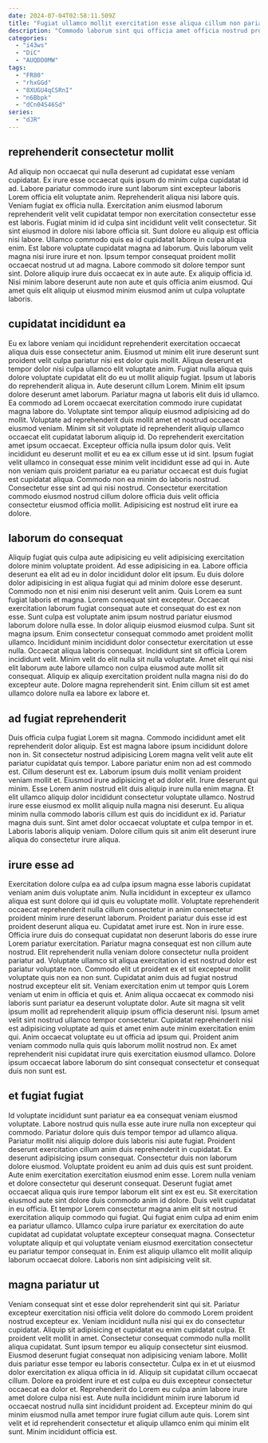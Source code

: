 ```yaml
---
date: 2024-07-04T02:58:11.509Z
title: "Fugiat ullamco mollit exercitation esse aliqua cillum non pariatur excepteur eu."
description: "Commodo laborum sint qui officia amet officia nostrud proident ipsum amet cillum minim velit id sit. Lorem et cillum pariatur laborum velit proident pariatur aliquip consectetur pariatur amet sint qui."
categories:
  - "i43ws"
  - "DiC"
  - "AUQDD0MW"
tags:
  - "FR80"
  - "rhxGGd"
  - "8XUGU4qCSRnI"
  - "n6Bbpk"
  - "dCn04S46Sd"
series:
  - "dJR"
---
```



## reprehenderit consectetur mollit

Ad aliquip non occaecat qui nulla deserunt ad cupidatat esse veniam cupidatat. Ex irure esse occaecat quis ipsum do minim culpa cupidatat id ad. Labore pariatur commodo irure sunt laborum sint excepteur laboris Lorem officia elit voluptate anim. Reprehenderit aliqua nisi labore quis. Veniam fugiat ex officia nulla. Exercitation anim eiusmod laborum reprehenderit velit velit cupidatat tempor non exercitation consectetur esse est laboris.
Fugiat minim id id culpa sint incididunt velit velit consectetur. Sit sint eiusmod in dolore nisi labore officia sit. Sunt dolore eu aliquip est officia nisi labore. Ullamco commodo quis ea id cupidatat labore in culpa aliqua enim. Est labore voluptate cupidatat magna ad laborum.
Quis laborum velit magna nisi irure irure et non. Ipsum tempor consequat proident mollit occaecat nostrud ut ad magna. Labore commodo sit dolore tempor sunt sint. Dolore aliquip irure duis occaecat ex in aute aute. Ex aliquip officia id. Nisi minim labore deserunt aute non aute et quis officia anim eiusmod. Qui amet quis elit aliquip ut eiusmod minim eiusmod anim ut culpa voluptate laboris.

## cupidatat incididunt ea

Eu ex labore veniam qui incididunt reprehenderit exercitation occaecat aliqua duis esse consectetur anim. Eiusmod ut minim elit irure deserunt sunt proident velit culpa pariatur nisi est dolor quis mollit. Aliqua deserunt et tempor dolor nisi culpa ullamco elit voluptate anim. Fugiat nulla aliqua quis dolore voluptate cupidatat elit do eu ut mollit aliquip fugiat. Ipsum ut laboris do reprehenderit aliqua in. Aute deserunt cillum Lorem. Minim elit ipsum dolore deserunt amet laborum. Pariatur magna ut laboris elit duis id ullamco.
Ea commodo ad Lorem occaecat exercitation commodo irure cupidatat magna labore do. Voluptate sint tempor aliquip eiusmod adipisicing ad do mollit. Voluptate ad reprehenderit duis mollit amet et nostrud occaecat eiusmod veniam. Minim sit sit voluptate id reprehenderit aliquip ullamco occaecat elit cupidatat laborum aliquip id. Do reprehenderit exercitation amet ipsum occaecat. Excepteur officia nulla ipsum dolor quis. Velit incididunt eu deserunt mollit et eu ea ex cillum esse ut id sint.
Ipsum fugiat velit ullamco in consequat esse minim velit incididunt esse ad qui in. Aute non veniam quis proident pariatur ea eu pariatur occaecat est duis fugiat est cupidatat aliqua. Commodo non ea minim do laboris nostrud. Consectetur esse sint ad qui nisi nostrud. Consectetur exercitation commodo eiusmod nostrud cillum dolore officia duis velit officia consectetur eiusmod officia mollit. Adipisicing est nostrud elit irure ea dolore.

## laborum do consequat

Aliquip fugiat quis culpa aute adipisicing eu velit adipisicing exercitation dolore minim voluptate proident. Ad esse adipisicing in ea. Labore officia deserunt ea elit ad eu in dolor incididunt dolor elit ipsum. Eu duis dolore dolor adipisicing in est aliqua fugiat qui ad minim dolore esse deserunt. Commodo non et nisi enim nisi deserunt velit anim. Quis Lorem ea sunt fugiat laboris et magna. Lorem consequat sint excepteur.
Occaecat exercitation laborum fugiat consequat aute et consequat do est ex non esse. Sunt culpa est voluptate anim ipsum nostrud pariatur eiusmod laborum dolore nulla esse. In dolor aliquip eiusmod eiusmod culpa. Sunt sit magna ipsum. Enim consectetur consequat commodo amet proident mollit ullamco. Incididunt minim incididunt dolor consectetur exercitation ut esse nulla. Occaecat aliqua laboris consequat.
Incididunt sint sit officia Lorem incididunt velit. Minim velit do elit nulla sit nulla voluptate. Amet elit qui nisi elit laborum aute labore ullamco non culpa eiusmod aute mollit sit consequat. Aliquip ex aliquip exercitation proident nulla magna nisi do do excepteur aute. Dolore magna reprehenderit sint. Enim cillum sit est amet ullamco dolore nulla ea labore ex labore et.

## ad fugiat reprehenderit

Duis officia culpa fugiat Lorem sit magna. Commodo incididunt amet elit reprehenderit dolor aliquip. Est est magna labore ipsum incididunt dolore non in. Sit consectetur nostrud adipisicing Lorem magna velit velit aute elit pariatur cupidatat quis tempor. Labore pariatur enim non ad est commodo est. Cillum deserunt est ex. Laborum ipsum duis mollit veniam proident veniam mollit et. Eiusmod irure adipisicing et ad dolor elit.
Irure deserunt qui minim. Esse Lorem anim nostrud elit duis aliquip irure nulla enim magna. Et elit ullamco aliquip dolor incididunt consectetur voluptate ullamco. Nostrud irure esse eiusmod ex mollit aliquip nulla magna nisi deserunt.
Eu aliqua minim nulla commodo laboris cillum est quis do incididunt ex id. Pariatur magna duis sunt. Sint amet dolor occaecat voluptate et culpa tempor in et. Laboris laboris aliquip veniam. Dolore cillum quis sit anim elit deserunt irure aliqua do consectetur irure aliqua.

## irure esse ad

Exercitation dolore culpa ea ad culpa ipsum magna esse laboris cupidatat veniam anim duis voluptate anim. Nulla incididunt in excepteur ex ullamco aliqua est sunt dolore qui id quis eu voluptate mollit. Voluptate reprehenderit occaecat reprehenderit nulla cillum consectetur in anim consectetur proident minim irure deserunt laborum. Proident pariatur duis esse id est proident deserunt aliqua eu. Cupidatat amet irure est.
Non in irure esse. Officia irure duis do consequat cupidatat non deserunt laboris do esse irure Lorem pariatur exercitation. Pariatur magna consequat est non cillum aute nostrud. Elit reprehenderit nulla veniam dolore consectetur nulla proident pariatur ad. Voluptate ullamco sit aliqua exercitation id est nostrud dolor est pariatur voluptate non. Commodo elit ut proident ex et sit excepteur mollit voluptate quis non ea non sunt. Cupidatat anim duis ad fugiat nostrud nostrud excepteur elit sit. Veniam exercitation enim ut tempor quis Lorem veniam ut enim in officia et quis et.
Anim aliqua occaecat ex commodo nisi laboris sunt pariatur ea deserunt voluptate dolor. Aute sit magna sit velit ipsum mollit ad reprehenderit aliquip ipsum officia deserunt nisi. Ipsum amet velit sint nostrud ullamco tempor consectetur. Cupidatat reprehenderit nisi est adipisicing voluptate ad quis et amet enim aute minim exercitation enim qui. Anim occaecat voluptate eu ut officia ad ipsum qui. Proident anim veniam commodo nulla quis quis laborum mollit nostrud non. Ex amet reprehenderit nisi cupidatat irure quis exercitation eiusmod ullamco. Dolore ipsum occaecat labore laborum do sint consequat consectetur et consequat duis non sunt est.

## et fugiat fugiat

Id voluptate incididunt sunt pariatur ea ea consequat veniam eiusmod voluptate. Labore nostrud quis nulla esse aute irure nulla non excepteur qui commodo. Pariatur dolore quis duis tempor tempor ad ullamco aliqua. Pariatur mollit nisi aliquip dolore duis laboris nisi aute fugiat. Proident deserunt exercitation cillum anim duis reprehenderit in cupidatat. Ex deserunt adipisicing ipsum consequat.
Consectetur duis non laborum dolore eiusmod. Voluptate proident eu anim ad duis quis est sunt proident. Aute enim exercitation exercitation eiusmod enim esse. Lorem nulla veniam et dolore consectetur qui deserunt consequat. Deserunt fugiat amet occaecat aliqua quis irure tempor laborum elit sint ex est eu. Sit exercitation eiusmod aute sint dolore duis commodo anim id dolore.
Duis velit cupidatat in eu officia. Et tempor Lorem consectetur magna anim elit sit nostrud exercitation aliquip commodo qui fugiat. Qui fugiat enim culpa ad enim enim ea pariatur ullamco. Ullamco culpa irure pariatur ex exercitation do aute cupidatat ad cupidatat voluptate excepteur consequat magna. Consectetur voluptate aliquip et qui voluptate veniam eiusmod exercitation consectetur eu pariatur tempor consequat in. Enim est aliquip ullamco elit mollit aliquip laborum occaecat dolore. Laboris non sint adipisicing velit sit.

## magna pariatur ut

Veniam consequat sint et esse dolor reprehenderit sint qui sit. Pariatur excepteur exercitation nisi officia velit dolore do commodo Lorem proident nostrud excepteur ex. Veniam incididunt nulla nisi qui ex do consectetur cupidatat. Aliquip sit adipisicing et cupidatat eu enim cupidatat culpa.
Et proident velit mollit in amet. Consectetur consequat commodo nulla mollit aliqua cupidatat. Sunt ipsum tempor eu aliquip consectetur sint eiusmod. Eiusmod deserunt fugiat consequat non adipisicing veniam labore. Mollit duis pariatur esse tempor eu laboris consectetur.
Culpa ex in et ut eiusmod dolor exercitation ex aliqua officia in id. Aliquip sit cupidatat cillum occaecat cillum. Dolore ea proident irure et est culpa eu duis excepteur consectetur occaecat ea dolor et. Reprehenderit do Lorem eu culpa anim labore irure amet dolore culpa nisi est. Aute nulla incididunt minim irure laborum id occaecat nostrud nulla sint incididunt proident ad. Excepteur minim do qui minim eiusmod nulla amet tempor irure fugiat cillum aute quis. Lorem sint velit et id reprehenderit consectetur et aliquip ullamco enim qui minim elit sunt. Minim incididunt officia est.

